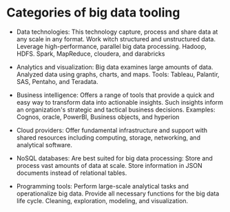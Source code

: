 # Categories of big data tooling

- Data technologies:
This technology capture, process and share data at any scale in any format.
Work witch structured and unstructured data.
Leverage high-performance, parallel big data processing.
Hadoop, HDFS. Spark, MapReduce, cloudera, and darabricks

- Analytics and visualization:
Big data examines large amounts of data.
Analyzed data using graphs, charts, and maps.
Tools: Tableau, Palantir, SAS, Pentaho, and Teradata.

- Business intelligence:
Offers a range of tools that provide a quick and easy way to transform data into actionable insights.
Such insights inform an organization's strategic and tactical business decisions.
Examples: Cognos, oracle, PowerBI, Business objects, and hyperion

- Cloud providers:
Offer fundamental infrastructure and support with shared resources including computing, storage, networking, and analytical software.

- NoSQL databases:
Are best suited for big data processing:
Store and process vast amounts of data at scale.
Store information in JSON documents instead of relational tables.

- Programming tools:
Perform large-scale analytical tasks and operationalize big data.
Provide all necessary functions for the big data life cycle.
Cleaning, exploration, modeling, and visualization.